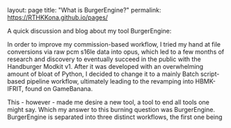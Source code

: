 layout: page
title: "What is BurgerEngine?"
permalink: https://RTHKKona.github.io/pages/

A quick discussion and blog about my tool BurgerEngine:

In order to improve my commission-based workflow, I tried my hand at file conversions via raw pcm s16le data into opus, which led to a few months of research and discovery to eventually succeed in the public with the Handburger Modkit v1. After it was developed with an overwhelming amount of bloat of Python, I decided to change it to a mainly Batch script-based pipeline workflow, ultimately leading to the revamping into HBMK-IFRIT, found on GameBanana. 

This - however - made me desire a new tool, a tool to end all tools one might say. Which my answer to this burning question was BurgerEngine. BurgerEngine is separated into three distinct workflows, the first one being 
